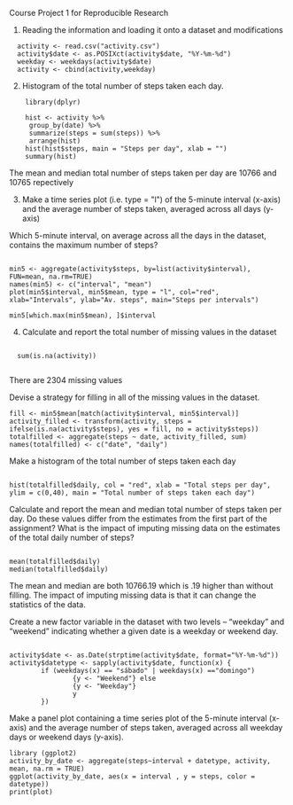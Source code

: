 Course Project 1 for Reproducible Research

1. Reading the information and loading it onto a dataset and modifications
```{r read, echo = TRUE}
  activity <- read.csv("activity.csv")
  activity$date <- as.POSIXct(activity$date, "%Y-%m-%d")
  weekday <- weekdays(activity$date)
  activity <- cbind(activity,weekday)
```
2. Histogram of the total number of steps taken each day. 
```{r hist, echo = TRUE}
    library(dplyr)
  
    hist <- activity %>%
     group_by(date) %>%
     summarize(steps = sum(steps)) %>%
     arrange(hist)
    hist(hist$steps, main = "Steps per day", xlab = "")
    summary(hist)

```
The mean and median total number of steps taken per day are 10766 and 10765 repectively

3. Make a time series plot (i.e. type = "l") of the 5-minute interval (x-axis) and the average number of steps taken, averaged across all days (y-axis)

Which 5-minute interval, on average across all the days in the dataset, contains the maximum number of steps?

```{r min5, echo = TRUE}
  
min5 <- aggregate(activity$steps, by=list(activity$interval), FUN=mean, na.rm=TRUE)
names(min5) <- c("interval", "mean")
plot(min5$interval, min5$mean, type = "l", col="red", xlab="Intervals", ylab="Av. steps", main="Steps per intervals")

min5[which.max(min5$mean), ]$interval

```

4. Calculate and report the total number of missing values in the dataset 

```{r na, echo = TRUE}
  
  sum(is.na(activity))
  
```
There are 2304 missing values

Devise a strategy for filling in all of the missing values in the dataset.

```{r fill, echo = TRUE}
fill <- min5$mean[match(activity$interval, min5$interval)]
activity_filled <- transform(activity, steps = ifelse(is.na(activity$steps), yes = fill, no = activity$steps))
totalfilled <- aggregate(steps ~ date, activity_filled, sum)
names(totalfilled) <- c("date", "daily")
```
Make a histogram of the total number of steps taken each day
```{r histogram, echo = TRUE}

hist(totalfilled$daily, col = "red", xlab = "Total steps per day", ylim = c(0,40), main = "Total number of steps taken each day")

```

Calculate and report the mean and median total number of steps taken per day. Do these values differ from the estimates from the first part of the assignment? What is the impact of imputing missing data on the estimates of the total daily number of steps?

```{r mean_and_median, echo = TRUE}

mean(totalfilled$daily)
median(totalfilled$daily)

```
The mean and median are both 10766.19 which is .19 higher than without filling. The impact of imputing missing data is that it can change the statistics of the data.

Create a new factor variable in the dataset with two levels – “weekday” and “weekend” indicating whether a given date is a weekday or weekend day.

```{r weekday_and_weekend, echo = TRUE}

activity$date <- as.Date(strptime(activity$date, format="%Y-%m-%d"))
activity$datetype <- sapply(activity$date, function(x) {
        if (weekdays(x) == "sábado" | weekdays(x) =="domingo") 
                {y <- "Weekend"} else 
                {y <- "Weekday"}
                y
        })
```
Make a panel plot containing a time series plot  of the 5-minute interval (x-axis) and the average number of steps taken, averaged across all weekday days or weekend days (y-axis).

```{r steps_per_time, echo = TRUE}
library (ggplot2)
activity_by_date <- aggregate(steps~interval + datetype, activity, mean, na.rm = TRUE)
ggplot(activity_by_date, aes(x = interval , y = steps, color = datetype)) 
print(plot)

```




